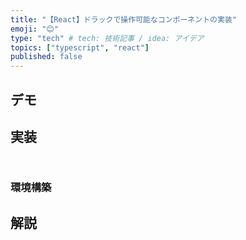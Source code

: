 ```yaml
---
title: "【React】ドラックで操作可能なコンポーネントの実装"
emoji: "😊"
type: "tech" # tech: 技術記事 / idea: アイデア
topics: ["typescript", "react"]
published: false
---
```


## デモ

## 実装
```tsx:Draggable.tsx


```
### 環境構築
### 
## 解説